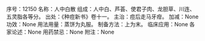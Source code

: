 序号：12150
名称：人中白散
组成：人中白、芦荟、使君子肉、龙胆草、川连、五灵脂各等分。
出处：《种痘新书》卷十一。
主治：痘后走马牙疳。
加减：None
功效：None
用法用量：蒸饼为丸服。
制备方法：上为末。
临床应用：None
各家论述：None
用药禁忌：None
附注：None
